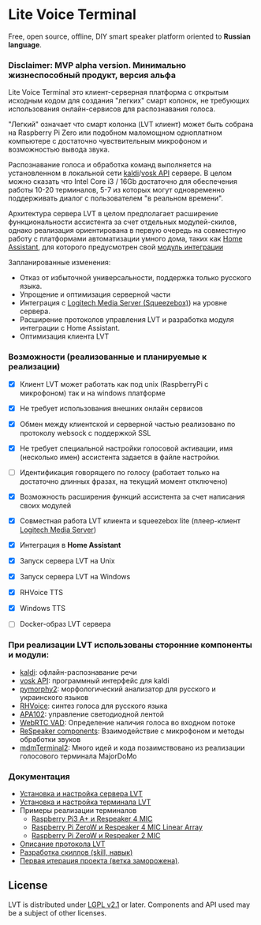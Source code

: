 # Lite Voice Terminal
Free, open source, offline, DIY smart speaker platform oriented to **Russian language**.

### Disclaimer: MVP alpha version. Минимально жизнеспособный продукт, версия альфа

Lite Voice Terminal это клиент-серверная платформа с открытым исходным кодом для создания "легких" смарт колонок,
не требующих использования онлайн-сервисов для распознавания голоса.

"Легкий" означает что смарт колонка (LVT клиент) может быть собрана на Raspberry Pi Zero или подобном маломощном одноплатном компьютере с достаточно 
чувствительным микрофоном и возможностью вывода звука.

Распознавание голоса и обработка команд выполняется на установленном в локальной сети [kaldi](https://github.com/alphacep/kaldi)/[vosk API](https://github.com/alphacep/vosk-api) сервере. В целом можно сказать что Intel Core i3 / 16Gb достаточно для обеспечения работы 10-20 терминалов, 
5-7 из которых могут одновременно поддерживать диалог с пользователем "в реальном времени".

Архитектура сервера LVT в целом предполагает расширение функциональности ассистента за счет отдельных модулей-скилов, однако реализация ориентирована в первую очередь на совместную работу с платформами автоматизации умного дома, таких как [Home Assistant](https://www.home-assistant.io/), для которого предусмотрен свой [модуль интеграции](https://github.com/mosave/LVT_HA)



Запланированные изменения:
 - Отказ от избыточной универсальности, поддержка только русского языка.
 - Упрощение и оптимизация серверной части
 - Интеграция с [Logitech Media Server (Squeezebox)](https://mysqueezebox.com/index/Home)) на уровне сервера.
 - Расширение протоколов управления LVT и разработка модуля интеграции с Home Assistant.
 - Оптимизация клиента LVT


### Возможности (реализованные и планируемые к реализации)

- [x] Клиент LVT может работать как под unix (RaspberryPi с микрофоном) так и на windows платформе
- [x] Не требует использования внешних онлайн сервисов
- [x] Обмен между клиентской и серверной частью реализовано по протоколу websock с поддержкой SSL
- [x] Не требует специальной настройки голосовой активации, имя (несколько имен) ассистента 
задается в файле настройки.
- [ ] Идентификация говорящего по голосу (работает только на достаточно длинных фразах, на текущий момент отключено)
- [x] Возможность расширения функций ассистента за счет написания своих модулей 
- [x] Совместная работа LVT клиента и squeezebox lite (плеер-клиент [Logitech Media Server](https://mysqueezebox.com/index/Home))
- [x] Интеграция в **Home Assistant**
- [x] Запуск сервера LVT на Unix
- [x] Запуск сервера LVT на Windows
- [x] RHVoice TTS
- [x] Windows TTS
- [ ] Docker-образ LVT сервера 


### При реализации LVT использованы сторонние компоненты и модули:

* [kaldi](https://github.com/alphacep/kaldi): офлайн-распознавание речи
* [vosk API](https://github.com/alphacep/vosk-api): программный интерфейс для kaldi
* [pymorphy2](https://github.com/kmike/pymorphy2): морфологический анализатор для русского и украинского языков
* [RHVoice](https://github.com/Olga-Yakovleva/RHVoice):  синтез голоса для русского языка
* [APA102](https://pypi.org/project/apa102): управление светодиодной лентой
* [WebRTC VAD](https://github.com/wiseman/py-webrtcvad): Определение наличия голоса во входном потоке
* [ReSpeaker components](https://github.com/respeaker): Взаимодействие с микрофоном и методы обработки звуков
* [mdmTerminal2](https://github.com/Aculeasis/mdmTerminal2): Много идей и кода позаимствовано из реализации голосового терминала MajorDoMo

### Документация
 * [Установка и настройка сервера LVT](https://github.com/mosave/LVTerminal/blob/master/docs/Configuration%20-%20Server.md)
 * [Установка и настройка терминала LVT](https://github.com/mosave/LVTerminal/blob/master/docs/Configuration%20-%20Terminal.md)
 * Примеры реализации терминалов
    * [Raspberry Pi3 A+ и Respeaker 4 MIC](https://github.com/mosave/LVTerminal/tree/master/hardware/RPi%203A%2B%20with%20Respeaker4/readme.md)
    * [Raspberry Pi ZeroW и Respeaker 4 MIC Linear Array](https://github.com/mosave/LVTerminal/tree/master/hardware/RPi%20Zero%20with%20Respeaker4%20Linear%20Array/readme.md)
    * [Raspberry Pi ZeroW и Respeaker 2 MIC](https://github.com/mosave/LVTerminal/tree/master/hardware/RPi%20Zero%20with%20Respeaker2/readme.md)
 * [Описание протокола LVT](https://github.com/mosave/LVTerminal/blob/master/docs/LVT%20Protocol.md)
 * [Разработка скиллов (skill, навык)](https://github.com/mosave/LVTerminal/blob/master/docs/Skill%20Development.md)
 * [Первая итерация проекта (ветка заморожена)](https://github.com/mosave/LVTerminal/tree/iteration0).

## License

LVT is distributed under [LGPL v2.1](https://www.gnu.org/licenses/lgpl-2.1.html) or later.
Components and API used may be a subject of other licenses.
